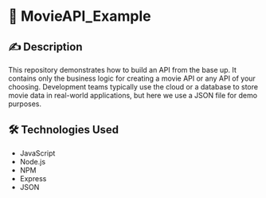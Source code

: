   # 🎥 MovieAPI_Example 
  
  ## ✍️ Description 
  This repository demonstrates how to build an API from the base up. It contains only the business logic for creating a movie API or any API of your choosing. 
  Development teams typically use the cloud or a database to store movie data in real-world applications, but here we use a JSON file for demo purposes.
  
  
  ## 🛠️ Technologies Used
  
  - JavaScript
  - Node.js
  - NPM
  - Express
  - JSON
            
 
